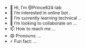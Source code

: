 - 👋 Hi, I’m @Prince624-lab
- 👀 I’m interested in online bot .
- 🌱 I’m currently learning technical ..
- 💞️ I’m looking to collaborate on ...
- 📫 How to reach me ...
- 😄 Pronouns: ...
- ⚡ Fun fact: ...

<!---
Prince624-lab/Prince624-lab is a ✨ special ✨ repository because its `README.md` (this file) appears on your GitHub profile.
You can click the Preview link to take a look at your changes.
--->
